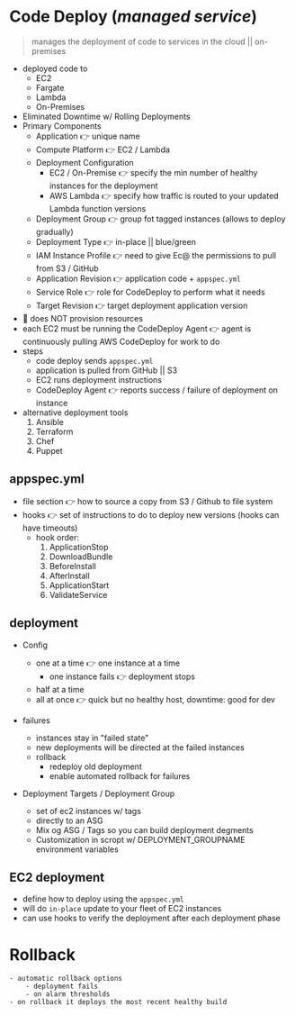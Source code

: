 # Code Deploy (_managed service_)

> manages the deployment of code to services in the cloud || on-premises

- deployed code to
	- EC2
	- Fargate
	- Lambda
	- On-Premises
- Eliminated Downtime w/ Rolling Deployments
- Primary Components
	- Application 👉 unique name
	- Compute Platform 👉 EC2 / Lambda
	- Deployment Configuration
		- EC2 / On-Premise 👉 specify the min number of healthy instances for the deployment
		- AWS Lambda 👉 specify how traffic is routed to your updated Lambda function versions
	- Deployment Group 👉 group fot tagged instances (allows to deploy gradually)
	- Deployment Type 👉 in-place || blue/green
	- IAM Instance Profile 👉 need to give Ec@ the permissions to pull from S3 / GitHub
	- Application Revision 👉 application code + `appspec.yml`
	- Service Role 👉 role for CodeDeploy to perform what it needs
	- Target Revision 👉 target deployment application version
- 🚨 does NOT provision resources
- each EC2 must be running the CodeDeploy Agent 👉 agent is continuously pulling AWS CodeDeploy for work to do
- steps
	- code deploy sends `appspec.yml`
	- application is pulled from GitHub || S3
	- EC2 runs deployment instructions
	- CodeDeploy Agent 👉 reports success / failure of deployment on instance
- alternative deployment tools
	1. Ansible
	2. Terraform
	4. Chef
	5. Puppet


## appspec.yml

- file section 👉 how to source a copy from S3 / Github to file system
- hooks 👉 set of instructions to do to deploy new versions (hooks can have timeouts)
	- hook order:
		1. ApplicationStop
		2. DownloadBundle
		3. BeforeInstall
		4. AfterInstall
		5. ApplicationStart
		6. ValidateService

## deployment

- Config
	- one at a time 👉 one instance at a time
		- one instance fails 👉 deployment stops
	- half at a time
	- all at once 👉 quick but no healthy host, downtime: good for dev

- failures
	- instances stay in "failed state"
	- new deployments will be directed at the failed instances
	- rollback
		- redeploy old deployment
		- enable automated rollback for failures

- Deployment Targets / Deployment Group
	- set of ec2 instances w/ tags
	- directly to an ASG
	- Mix og ASG / Tags so you can build deployment degments
	- Customization in scropt w/ DEPLOYMENT_GROUPNAME environment variables

## EC2 deployment

- define how to deploy using the `appspec.yml`
- will do `in-place` update to your fleet of EC2 instances
- can use hooks to verify the deployment after each deployment phase

# Rollback

	- automatic rollback options
		- deployment fails
		- on alarm thresholds
	- on rollback it deploys the most recent healthy build
